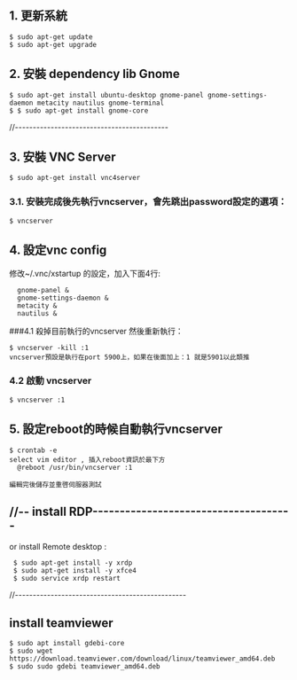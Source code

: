 ## 1. 更新系統
  ```
  $ sudo apt-get update
  $ sudo apt-get upgrade
  ```

## 2. 安裝 dependency lib Gnome
  ```
  $ sudo apt-get install ubuntu-desktop gnome-panel gnome-settings-daemon metacity nautilus gnome-terminal
  $ $ sudo apt-get install gnome-core
  ```
//-------------------------------------------
## 3. 安裝 VNC Server
  ```
  $ sudo apt-get install vnc4server
  ```

  ### 3.1. 安裝完成後先執行vncserver，會先跳出password設定的選項：
  ```
  $ vncserver  
  ```
  
## 4. 設定vnc config
  修改~/.vnc/xstartup 的設定，加入下面4行:
  ```
    gnome-panel &
    gnome-settings-daemon &
    metacity &
    nautilus &
  ```
    
  ###4.1 殺掉目前執行的vncserver 然後重新執行：
  ```
  $ vncserver -kill :1
  vncserver預設是執行在port 5900上，如果在後面加上：1 就是5901以此類推
  ```
  ### 4.2  啟動 vncserver
  ```
  $ vncserver :1
  ```

## 5. 設定reboot的時候自動執行vncserver
  ```
  $ crontab -e
  select vim editor , 插入reboot資訊於最下方
    @reboot /usr/bin/vncserver :1
    
  編輯完後儲存並重啓伺服器測試
  ```
## //-- install RDP------------------------------------- 
 or install Remote desktop : 
 ```
  $ sudo apt-get install -y xrdp
  $ sudo apt-get install -y xfce4
  $ sudo service xrdp restart
```  
//------------------------------------------------
## install teamviewer
```
$ sudo apt install gdebi-core
$ sudo wget https://download.teamviewer.com/download/linux/teamviewer_amd64.deb
$ sudo sudo gdebi teamviewer_amd64.deb
```
